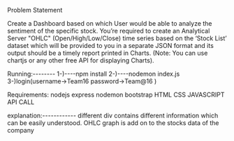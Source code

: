 ﻿Problem Statement 
 
Create a Dashboard based on which User would be able to analyze the sentiment of the specific stock. You’re required to create an Analytical Server "OHLC" (Open/High/Low/Close) time series based on the ‘Stock List’ dataset which will be provided to you in a separate JSON format and its output should be a timely report printed in Charts. (Note: You can use chartjs  or any other free API for displaying Charts). 

Running:--------
        1-)----npm install
        2-)----nodemon index.js
        3-)login(username->Team16
                password->Team@16
                )




Requirements:
        nodejs
        express
        nodemon
        bootstrap
        HTML
        CSS
        JAVASCRIPT
        API CALL


explanation:------------
            different div contains different information which can be easily understood.
            OHLC graph is add on to the stocks data of the company
              
